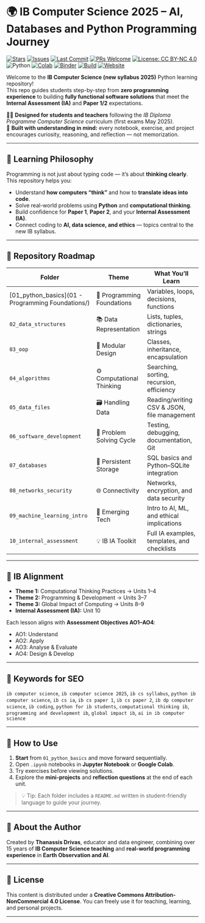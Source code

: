 <meta name="google-site-verification" content="m6Z1jsLFqvuMjSiWzCUmmphZQm0jVasp-n1sPXD6kbM" />

# 🌍 IB Computer Science 2025 – AI, Databases and Python Programming Journey

<!-- Badges -->
[![Stars](https://img.shields.io/github/stars/tdrivas/IB-Computer-Science?style=social)](https://github.com/tdrivas/IB-Computer-Science/stargazers)
[![Issues](https://img.shields.io/github/issues/tdrivas/IB-Computer-Science)](https://github.com/tdrivas/IB-Computer-Science/issues)
[![Last Commit](https://img.shields.io/github/last-commit/tdrivas/IB-Computer-Science)](https://github.com/tdrivas/IB-Computer-Science/commits/main)
[![PRs Welcome](https://img.shields.io/badge/PRs-welcome-brightgreen.svg)](https://github.com/tdrivas/IB-Computer-Science/pulls)
[![License: CC BY-NC 4.0](https://img.shields.io/badge/License-CC%20BY--NC%204.0-lightgrey)](https://creativecommons.org/licenses/by-nc/4.0/)
![Python](https://img.shields.io/badge/Python-3.9%2B-blue)
[![Colab](https://colab.research.google.com/assets/colab-badge.svg)](https://colab.research.google.com/github/USER/IB-Computer-Science/blob/main/01_python_basics/02_python_basics.ipynb)
[![Binder](https://mybinder.org/badge_logo.svg)](https://mybinder.org/v2/gh/USER/IB-Computer-Science/HEAD)
[![Build](https://img.shields.io/github/actions/workflow/status/tdrivas/IB-Computer-Science/tests.yml?label=CI)](https://github.com/USER/IB-Computer-Science/actions)
[![Website](https://img.shields.io/website?url=https%3A%2F%2Ftdrivas.github.io%2FIB-Computer-Science)](https://tdrivas.github.io/IB-Computer-Science)


Welcome to the **IB Computer Science (new syllabus 2025)** Python learning repository!  
This repo guides students step-by-step from **zero programming experience** to building **fully functional software solutions** that meet the **Internal Assessment (IA)** and **Paper 1/2** expectations.

👩‍💻 **Designed for students and teachers** following the *IB Diploma Programme Computer Science* curriculum (first exams May 2025).  
🧠 **Built with understanding in mind:** every notebook, exercise, and project encourages curiosity, reasoning, and reflection — not memorization.

---

## 🎯 Learning Philosophy

Programming is not just about typing code — it’s about **thinking clearly**.  
This repository helps you:
- Understand **how computers “think”** and how to **translate ideas into code**.
- Solve real-world problems using **Python** and **computational thinking**.
- Build confidence for **Paper 1**, **Paper 2**, and your **Internal Assessment (IA)**.
- Connect coding to **AI, data science, and ethics** — topics central to the new IB syllabus.

---

## 🧩 Repository Roadmap

| Folder | Theme | What You’ll Learn |
|--------|--------|-------------------|
| [01_python_basics](01 - Programming Foundations/) | 🐍 Programming Foundations | Variables, loops, decisions, functions |
| `02_data_structures` | 📚 Data Representation | Lists, tuples, dictionaries, strings |
| `03_oop` | 🧱 Modular Design | Classes, inheritance, encapsulation |
| `04_algorithms` | ⚙️ Computational Thinking | Searching, sorting, recursion, efficiency |
| `05_data_files` | 🗃️ Handling Data | Reading/writing CSV & JSON, file management |
| `06_software_development` | 🧩 Problem Solving Cycle | Testing, debugging, documentation, Git |
| `07_databases` | 🧠 Persistent Storage | SQL basics and Python–SQLite integration |
| `08_networks_security` | 🌐 Connectivity | Networks, encryption, and data security |
| `09_machine_learning_intro` | 🤖 Emerging Tech | Intro to AI, ML, and ethical implications |
| `10_internal_assessment` | 💡 IB IA Toolkit | Full IA examples, templates, and checklists |

---

## 🔑 IB Alignment

- **Theme 1:** Computational Thinking Practices → Units 1–4  
- **Theme 2:** Programming & Development → Units 3–7  
- **Theme 3:** Global Impact of Computing → Units 8–9  
- **Internal Assessment (IA):** Unit 10  

Each lesson aligns with **Assessment Objectives AO1–AO4**:
- AO1: Understand
- AO2: Apply
- AO3: Analyse & Evaluate
- AO4: Design & Develop

---

## 🧠 Keywords for SEO
`ib computer science`, `ib computer science 2025`, `ib cs syllabus`, `python ib computer science`, `ib cs ia`, `ib cs paper 1`, `ib cs paper 2`, `ib dp computer science`, `ib coding`, `python for ib students`, `computational thinking ib`, `programming and development ib`, `global impact ib`, `ai in ib computer science`

---

## 🧰 How to Use

1. **Start** from `01_python_basics` and move forward sequentially.  
2. Open `.ipynb` notebooks in **Jupyter Notebook** or **Google Colab**.  
3. Try exercises before viewing solutions.  
4. Explore the **mini-projects** and **reflection questions** at the end of each unit.

> 💡 Tip: Each folder includes a `README.md` written in student-friendly language to guide your journey.

---

## 🧭 About the Author

Created by **Thanassis Drivas**, educator and data engineer, combining over 15 years of **IB Computer Science teaching** and **real-world programming experience** in **Earth Observation and AI**.

---

## 🪪 License

This content is distributed under a **Creative Commons Attribution-NonCommercial 4.0 License**. You can freely use it for teaching, learning, and personal projects.

---
